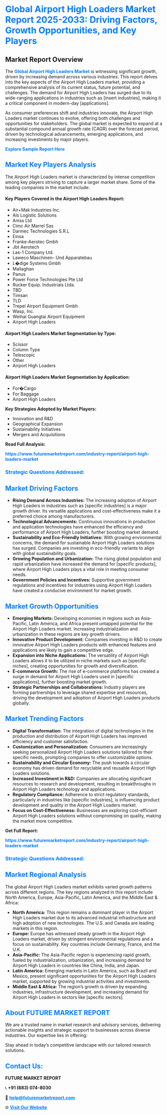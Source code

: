 <h1 style="color: #007BFF;">Global Airport High Loaders Market Report 2025-2033: Driving Factors, Growth Opportunities, and Key Players</h1>

<section id="overview">
<h2>Market Report Overview</h2>
<p>The <a href="https://www.futuremarketreport.com/industry-report/airport-high-loaders-market" style="color: #007BFF; text-decoration: none;"><strong>Global Airport High Loaders Market</strong></a> is witnessing significant growth, driven by increasing demand across various industries. This report delves into the key aspects of the Airport High Loaders market, providing a comprehensive analysis of its current status, future potential, and challenges. The demand for Airport High Loaders has surged due to its wide-ranging applications in industries such as [insert industries], making it a critical component in modern-day [applications].</p>
<p>As consumer preferences shift and industries innovate, the Airport High Loaders market continues to evolve, offering both challenges and opportunities for stakeholders. The global market is expected to expand at a substantial compound annual growth rate (CAGR) over the forecast period, driven by technological advancements, emerging applications, and increasing investments by major players.</p>
</section>

<section id="overview">
<p><a href="https://www.futuremarketreport.com/request-sample/reportId=106592" style="color: #007BFF; text-decoration: none;"><strong>Explore Sample Report Here</strong></a></p>
</section>

<section id="key-players">
<h2 style="color: #007BFF;">Market Key Players Analysis</h2>
<p>The Airport High Loaders market is characterized by intense competition among key players striving to capture a larger market share. Some of the leading companies in the market include:</p>
<h4>Key Players Covered in the Airport High Loaders Report:</h4>
<ul><li>Air+Mak Industries Inc.</li><li>Als Logistic Solutions</li><li>Amss Ltd</li><li>Cimc Air Marrel Sas</li><li>Darmec Technologies S.R.L</li><li>Einsa</li><li>Franke-Aerotec Gmbh</li><li>Jbt Aerotech</li><li>Las-1 Company Ltd.</li><li>Laweco Maschinen- Und Apparatebau</li><li>L�dige Systems Gmbh</li><li>Mallaghan</li><li>Panus</li><li>Power Force Technologies Pte Ltd</li><li>Rucker Equip. Industriais Ltda.</li><li>TBD</li><li>Timsan</li><li>TLD</li><li>Trepel Airport Equipment Gmbh</li><li>Wasp, Inc.</li><li>Weihai Guangtai Airport Equipment</li><li>Airport High Loaders</li></ul>
<h4>Airport High Loaders Market Segmentation by Type:</h4>
<ul><li>Scissor</li><li>Column Type</li><li>Telescopic</li><li>Other</li><li>Airport High Loaders</li></ul>

<h4>Airport High Loaders Market Segmentation by Application:</h4>
<ul><li>For�Cargo</li><li>For Baggage</li><li>Airport High Loaders</li></ul>
<p><strong>Key Strategies Adopted by Market Players:</strong></p>
<ul>
<li>Innovation and R&D</li>
<li>Geographical Expansion</li>
<li>Sustainability Initiatives</li>
<li>Mergers and Acquisitions</li>
</ul>
</section>

<section>
<p><strong>Read Full Analysis: </strong></p><a href="https://www.futuremarketreport.com/industry-report/airport-high-loaders-market" style="color: #007BFF; text-decoration: none;"><strong>https://www.futuremarketreport.com/industry-report/airport-high-loaders-market</strong></a>
<h3 style="color: #007BFF;">Strategic Questions Addressed:</h3>
</section>

<section id="driving-factors">
<h2 style="color: #007BFF;">Market Driving Factors</h2>
<ul>
<li><strong>Rising Demand Across Industries:</strong> The increasing adoption of Airport High Loaders in industries such as [specific industries] is a major growth driver. Its versatile applications and cost-effectiveness make it a preferred choice among manufacturers.</li>
<li><strong>Technological Advancements:</strong> Continuous innovations in production and application technologies have enhanced the efficiency and performance of Airport High Loaders, further boosting market demand.</li>
<li><strong>Sustainability and Eco-Friendly Initiatives:</strong> With growing environmental concerns, the demand for sustainable Airport High Loaders solutions has surged. Companies are investing in eco-friendly variants to align with global sustainability goals.</li>
<li><strong>Growing Population and Urbanization:</strong> The rising global population and rapid urbanization have increased the demand for [specific products], where Airport High Loaders plays a vital role in meeting consumer needs.</li>
<li><strong>Government Policies and Incentives:</strong> Supportive government regulations and incentives for industries using Airport High Loaders have created a conducive environment for market growth.</li>
</ul>
</section>

<section id="growth-opportunities">
<h2 style="color: #007BFF;">Market Growth Opportunities</h2>
<ul>
<li><strong>Emerging Markets:</strong> Developing economies in regions such as Asia-Pacific, Latin America, and Africa present untapped potential for the Airport High Loaders market. Increasing industrialization and urbanization in these regions are key growth drivers.</li>
<li><strong>Innovative Product Development:</strong> Companies investing in R&D to create innovative Airport High Loaders products with enhanced features and applications are likely to gain a competitive edge.</li>
<li><strong>Expansion into Niche Applications:</strong> The versatility of Airport High Loaders allows it to be utilized in niche markets such as [specific niches], creating opportunities for growth and diversification.</li>
<li><strong>E-commerce Growth:</strong> The rise of e-commerce platforms has created a surge in demand for Airport High Loaders used in [specific applications], further boosting market growth.</li>
<li><strong>Strategic Partnerships and Collaborations:</strong> Industry players are forming partnerships to leverage shared expertise and resources, driving the development and adoption of Airport High Loaders products globally.</li>
</ul>
</section>

<section id="trending-factors">
<h2 style="color: #007BFF;">Market Trending Factors</h2>
<ul>
<li><strong>Digital Transformation:</strong> The integration of digital technologies in the production and distribution of Airport High Loaders has improved efficiency and customer satisfaction.</li>
<li><strong>Customization and Personalization:</strong> Consumers are increasingly seeking personalized Airport High Loaders solutions tailored to their specific needs, prompting companies to offer customizable options.</li>
<li><strong>Sustainability and Circular Economy:</strong> The push towards a circular economy has driven demand for recyclable and reusable Airport High Loaders solutions.</li>
<li><strong>Increased Investment in R&D:</strong> Companies are allocating significant resources to research and development, resulting in breakthroughs in Airport High Loaders technology and applications.</li>
<li><strong>Regulatory Compliance:</strong> Adherence to strict regulatory standards, particularly in industries like [specific industries], is influencing product development and quality in the Airport High Loaders market.</li>
<li><strong>Focus on Cost-Effectiveness:</strong> Businesses are exploring cost-efficient Airport High Loaders solutions without compromising on quality, making the market more competitive.</li>
</ul>
</section>

<section>
<p><strong>Get Full Report: </strong></p><a href="https://www.futuremarketreport.com/industry-report/airport-high-loaders-market" style="color: #007BFF; text-decoration: none;"><strong>https://www.futuremarketreport.com/industry-report/airport-high-loaders-market</strong></a>
<h3 style="color: #007BFF;">Strategic Questions Addressed:</h3>
</section>


<section id="regional-analysis">
<h2 style="color: #007BFF;">Market Regional Analysis</h2>
<p>The global Airport High Loaders market exhibits varied growth patterns across different regions. The key regions analyzed in this report include North America, Europe, Asia-Pacific, Latin America, and the Middle East & Africa:</p>
<ul>
<li><strong>North America:</strong> This region remains a dominant player in the Airport High Loaders market due to its advanced industrial infrastructure and high adoption of new technologies. The U.S. and Canada are leading markets in this region.</li>
<li><strong>Europe:</strong> Europe has witnessed steady growth in the Airport High Loaders market, driven by stringent environmental regulations and a focus on sustainability. Key countries include Germany, France, and the U.K.</li>
<li><strong>Asia-Pacific:</strong> The Asia-Pacific region is experiencing rapid growth, fueled by industrialization, urbanization, and increasing demand for Airport High Loaders in countries like China, India, and Japan.</li>
<li><strong>Latin America:</strong> Emerging markets in Latin America, such as Brazil and Mexico, present significant opportunities for the Airport High Loaders market, supported by growing industrial activities and investments.</li>
<li><strong>Middle East & Africa:</strong> The region’s growth is driven by expanding industries, infrastructure development, and increasing demand for Airport High Loaders in sectors like [specific sectors].</li>
</ul>
</section>

<footer>
<h2 style="color: #007BFF;">About FUTURE MARKET REPORT</h2>
<p>We are a trusted name in market research and advisory services, delivering actionable insights and strategic support to businesses across diverse industries. Our expertise lies in offering:</p>

<p>Stay ahead in today’s competitive landscape with our tailored research solutions.</p>

<h2 style="color: #007BFF;">Contact Us:</h2>
<p><strong>FUTURE MARKET REPORT</strong></p>
<p>📞 <strong>+91 (883) 074-8030</strong></p>
<p>📧 <strong><a href="mailto:help@futuremarketreport.com" style="color: #007BFF;">help@futuremarketreport.com</a></strong></p>
<p>🌐 <strong><a href="https://www.futuremarketreport.com/" style="color: #007BFF;">Visit Our Website</a></strong></p>
</footer>